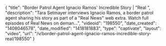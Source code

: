 {
    "title": "Border Patrol Agent Ignacio Ramos' Incredible Story | \"Real ",
    "description": "Tara Setmayer interviews Ignacio Ramos, a border patrol agent sharing his story as part of a \"Real News\" web extra. Watch full episodes of Real News on deman...",
    "videoid": "198550",
    "date_created": "1408046578",
    "date_modified": "1418181883",
    "type": "captivate",
    "layout": "video",
    "url": "\/v\/border-patrol-agent-ignacio-ramos-incredible-story-real\/198550"
}